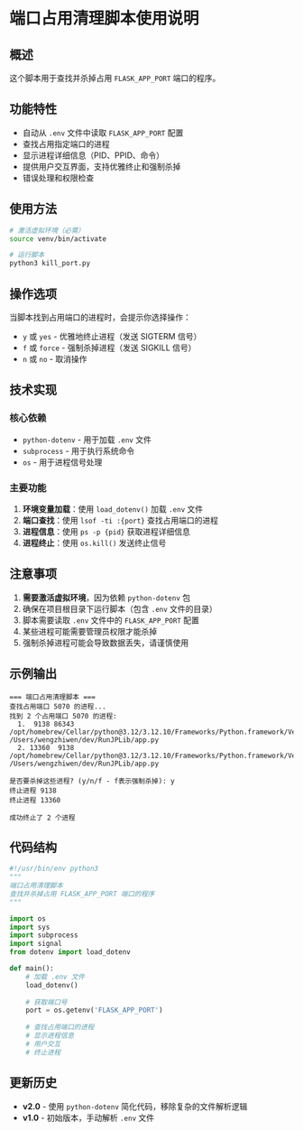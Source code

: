 # 端口占用清理脚本使用说明

## 概述
这个脚本用于查找并杀掉占用 `FLASK_APP_PORT` 端口的程序。

## 功能特性
- 自动从 `.env` 文件中读取 `FLASK_APP_PORT` 配置
- 查找占用指定端口的进程
- 显示进程详细信息（PID、PPID、命令）
- 提供用户交互界面，支持优雅终止和强制杀掉
- 错误处理和权限检查

## 使用方法

```bash
# 激活虚拟环境（必需）
source venv/bin/activate

# 运行脚本
python3 kill_port.py
```

## 操作选项
当脚本找到占用端口的进程时，会提示你选择操作：
- `y` 或 `yes` - 优雅地终止进程（发送 SIGTERM 信号）
- `f` 或 `force` - 强制杀掉进程（发送 SIGKILL 信号）
- `n` 或 `no` - 取消操作

## 技术实现

### 核心依赖
- `python-dotenv` - 用于加载 `.env` 文件
- `subprocess` - 用于执行系统命令
- `os` - 用于进程信号处理

### 主要功能
1. **环境变量加载**：使用 `load_dotenv()` 加载 `.env` 文件
2. **端口查找**：使用 `lsof -ti :{port}` 查找占用端口的进程
3. **进程信息**：使用 `ps -p {pid}` 获取进程详细信息
4. **进程终止**：使用 `os.kill()` 发送终止信号

## 注意事项
1. **需要激活虚拟环境**，因为依赖 `python-dotenv` 包
2. 确保在项目根目录下运行脚本（包含 `.env` 文件的目录）
3. 脚本需要读取 `.env` 文件中的 `FLASK_APP_PORT` 配置
4. 某些进程可能需要管理员权限才能杀掉
5. 强制杀掉进程可能会导致数据丢失，请谨慎使用

## 示例输出
```
=== 端口占用清理脚本 ===
查找占用端口 5070 的进程...
找到 2 个占用端口 5070 的进程:
  1.  9138 86343 /opt/homebrew/Cellar/python@3.12/3.12.10/Frameworks/Python.framework/Versions/3.12/Resources/Python.app/Contents/MacOS/Python /Users/wengzhiwen/dev/RunJPLib/app.py
  2. 13360  9138 /opt/homebrew/Cellar/python@3.12/3.12.10/Frameworks/Python.framework/Versions/3.12/Resources/Python.app/Contents/MacOS/Python /Users/wengzhiwen/dev/RunJPLib/app.py

是否要杀掉这些进程? (y/n/f - f表示强制杀掉): y
终止进程 9138
终止进程 13360

成功终止了 2 个进程
```

## 代码结构

```python
#!/usr/bin/env python3
"""
端口占用清理脚本
查找并杀掉占用 FLASK_APP_PORT 端口的程序
"""

import os
import sys
import subprocess
import signal
from dotenv import load_dotenv

def main():
    # 加载 .env 文件
    load_dotenv()
    
    # 获取端口号
    port = os.getenv('FLASK_APP_PORT')
    
    # 查找占用端口的进程
    # 显示进程信息
    # 用户交互
    # 终止进程
```

## 更新历史

- **v2.0** - 使用 `python-dotenv` 简化代码，移除复杂的文件解析逻辑
- **v1.0** - 初始版本，手动解析 `.env` 文件
